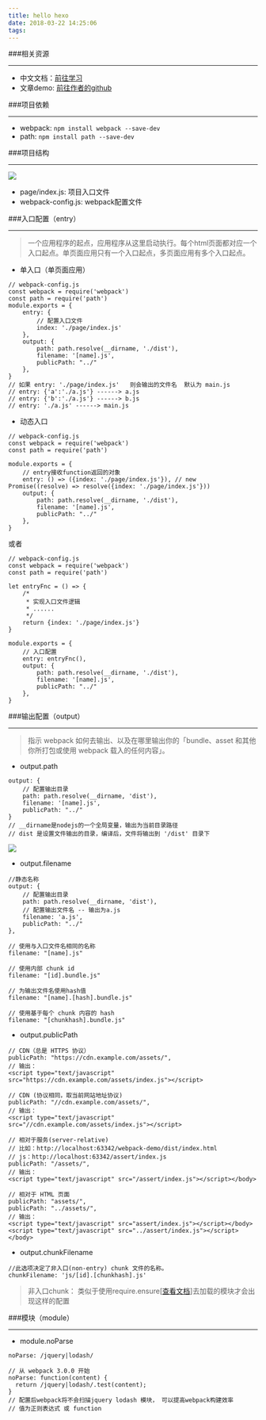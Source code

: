```yaml
---
title: hello hexo
date: 2018-03-22 14:25:06
tags:
---
```

###相关资源
***
+ 中文文档：[前往学习](https://doc.webpack-china.org/api/)
+ 文章demo: [前往作者的github](https://github.com/ccxzz/webpack-demo.git)

###项目依赖
***
+ webpack: `npm install webpack --save-dev`
+ path: `npm install path --save-dev`

###项目结构
***
![](http://upload-images.jianshu.io/upload_images/6215665-3059114380d71f6f.png?imageMogr2/auto-orient/strip%7CimageView2/2/w/1240)
+ page/index.js: 项目入口文件
+ webpack-config.js: webpack配置文件

###入口配置（entry）
***
> 一个应用程序的起点，应用程序从这里启动执行。每个html页面都对应一个入口起点。单页面应用只有一个入口起点，多页面应用有多个入口起点。
+ 单入口（单页面应用）
```
// webpack-config.js
const webpack = require('webpack')
const path = require('path')
module.exports = {
	entry: {
        // 配置入口文件
		index: './page/index.js'
	},
	output: {
		path: path.resolve(__dirname, './dist'),
		filename: '[name].js',
		publicPath: "../"
	},
}
// 如果 entry: './page/index.js'   则会输出的文件名  默认为 main.js
// entry: {'a':'./a.js'} ------> a.js
// entry: {'b':'./a.js'} ------> b.js
// entry: './a.js' ------> main.js
```
+ 动态入口
```
// webpack-config.js
const webpack = require('webpack')
const path = require('path')

module.exports = {
    // entry接收function返回的对象
	entry: () => ({index: './page/index.js'}), // new Promise((resolve) => resolve({index: './page/index.js'}))
	output: {
		path: path.resolve(__dirname, './dist'),
		filename: '[name].js',
		publicPath: "../"
	},
}
```
或者
```
// webpack-config.js
const webpack = require('webpack')
const path = require('path')

let entryFnc = () => {
	/*
	 * 实现入口文件逻辑
	 * ......
	 */
	return {index: './page/index.js'}
}

module.exports = {
	// 入口配置
	entry: entryFnc(),
	output: {
		path: path.resolve(__dirname, './dist'),
		filename: '[name].js',
		publicPath: "../"
	},
}
```
###输出配置（output）
***
>指示 webpack 如何去输出、以及在哪里输出你的「bundle、asset 和其他你所打包或使用 webpack 载入的任何内容」。
+ output.path
```
output: {
    // 配置输出目录
    path: path.resolve(__dirname, 'dist'),
    filename: '[name].js',
    publicPath: "../"
}
// __dirname是nodejs的一个全局变量，输出为当前目录路径
// dist 是设置文件输出的目录，编译后，文件将输出到 '/dist' 目录下
```
![](http://upload-images.jianshu.io/upload_images/6215665-0a17488f546656e0.png?imageMogr2/auto-orient/strip%7CimageView2/2/w/1240)

+ output.filename
```
//静态名称
output: {
    // 配置输出目录
    path: path.resolve(__dirname, 'dist'),
    // 配置输出文件名 -- 输出为a.js
    filename: 'a.js',
    publicPath: "../"
},

// 使用与入口文件名相同的名称
filename: "[name].js"

// 使用内部 chunk id
filename: "[id].bundle.js"

// 为输出文件名使用hash值
filename: "[name].[hash].bundle.js"

// 使用基于每个 chunk 内容的 hash
filename: "[chunkhash].bundle.js"
```
+ output.publicPath
```
// CDN（总是 HTTPS 协议）
publicPath: "https://cdn.example.com/assets/",
// 输出：
<script type="text/javascript" src="https://cdn.example.com/assets/index.js"></script>
```
```
// CDN (协议相同，取当前网站地址协议)
publicPath: "//cdn.example.com/assets/",
// 输出：
<script type="text/javascript" src="//cdn.example.com/assets/index.js"></script>
```
```
// 相对于服务(server-relative)
// 比如：http://localhost:63342/webpack-demo/dist/index.html
// js：http://localhost:63342/assert/index.js
publicPath: "/assets/",
// 输出：
<script type="text/javascript" src="/assert/index.js"></script></body>
```
```
// 相对于 HTML 页面
publicPath: "assets/",
publicPath: "../assets/",
// 输出：
<script type="text/javascript" src="assert/index.js"></script></body>
<script type="text/javascript" src="../assert/index.js"></script></body>
```
+ output.chunkFilename
```
//此选项决定了非入口(non-entry) chunk 文件的名称。
chunkFilename: 'js/[id].[chunkhash].js'
```
> 非入口chunk： 类似于使用require.ensure[[查看文档](https://doc.webpack-china.org/api/module-methods/#require-ensure)]去加载的模块才会出现这样的配置

###模块（module）
***
+ module.noParse
```
noParse: /jquery|lodash/

// 从 webpack 3.0.0 开始
noParse: function(content) {
  return /jquery|lodash/.test(content);
}
// 配置后webpack将不会扫描jquery lodash 模块， 可以提高webpack构建效率
// 值为正则表达式 或 function
```